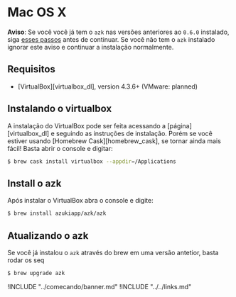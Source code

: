 # Mac OS X

**Aviso**: Se você você já tem o `azk` nas versões anteriores ao `0.6.0` instalado, siga [esses passos](upgrading.md#atualizando-a-partir-azk--051) antes de continuar. Se você não tem o `azk` instalado ignorar este aviso e continuar a instalação normalmente.

## Requisitos

* [VirtualBox][virtualbox_dl], version 4.3.6+ (VMware: planned)

## Instalando o virtualbox

A instalação do VirtualBox pode ser feita acessando a [página][virtualbox_dl] e seguindo as instruções de instalação. Porém se você estiver usando [Homebrew Cask][homebrew_cask], se tornar ainda mais fácil! Basta abrir o console e digitar:

```sh
$ brew cask install virtualbox --appdir=/Applications
```

## Install o azk

Após instalar o VirtualBox abra o console e digite:

```bash
$ brew install azukiapp/azk/azk
```

## Atualizando o azk

Se você já instalou o `azk` através do brew em uma versão antetior, basta rodar os seq

```bash
$ brew upgrade azk
```

!INCLUDE "../comecando/banner.md"
!INCLUDE "../../links.md"
